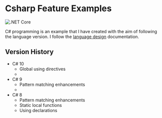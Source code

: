 # Csharp Feature Examples

![.NET Core](https://github.com/ibrahimatay/CsharpLangExamples/workflows/.NET%20Core/badge.svg)

C# programming is an example that I have created with the aim of following the language version. I follow the [language design] documentation.

[language design]: https://github.com/dotnet/csharplang

## Version History

* C# 10
  * Global using directives
  * 
* C# 9
  * Pattern matching enhancements
  * 
* C# 8
  * Pattern matching enhancements
  * Static local functions
  * Using declarations
